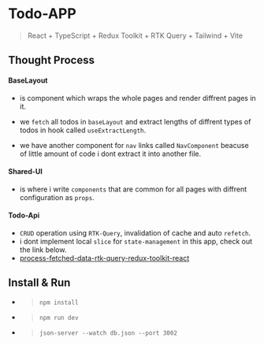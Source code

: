 # Todo-APP

> React + TypeScript + Redux Toolkit + RTK Query + Tailwind + Vite

## Thought Process

#### BaseLayout

- is component which wraps the whole pages and render diffrent pages in it.
- we `fetch` all todos in `baseLayout` and extract lengths of diffrent types of todos in hook called `useExtractLength`.

- we have another component for `nav` links called `NavComponent` beacuse of little amount of code i dont extract it into another file.

#### Shared-UI

- is where i write `components` that are common for all pages with diffrent configuration as `props`.

#### Todo-Api

- `CRUD` operation using `RTK-Query`, invalidation of cache and auto `refetch`.
- i dont implement local `slice` for `state-management` in this app, check out the link below.
- [process-fetched-data-rtk-query-redux-toolkit-react](https://stackoverflow.com/questions/68753347/process-fetched-data-rtk-query-redux-toolkit-react)

## Install & Run

- > `npm install`
- > `npm run dev`
- > `json-server --watch db.json --port 3002`
